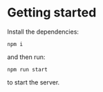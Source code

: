 # Getting started
Install the dependencies:
```
npm i
```
and then run:
```
npm run start
```
to start the server.
